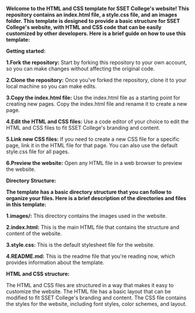 **Welcome to the HTML and CSS template for SSET College's website! This repository contains an index.html file, a style.css file, and an images folder. This template is designed to provide a basic structure for SSET College's website, with HTML and CSS code that can be easily customized by other developers. Here is a brief guide on how to use this template:**

**Getting started:**

**1.Fork the repository:** Start by forking this repository to your own account, so you can make changes without affecting the original code.

**2.Clone the repository:** Once you've forked the repository, clone it to your local machine so you can make edits.

**3.Copy the index.html file:** Use the index.html file as a starting point for creating new pages. Copy the index.html file and rename it to create a new page.

**4.Edit the HTML and CSS files:** Use a code editor of your choice to edit the HTML and CSS files to fit SSET College's branding and content.

**5.Link new CSS files:** If you need to create a new CSS file for a specific page, link it in the HTML file for that page. You can also use the default style.css file for all pages.

**6.Preview the website:** Open any HTML file in a web browser to preview the website.

**Directory Structure:**

**The template has a basic directory structure that you can follow to organize your files. Here is a brief description of the directories and files in this template:**

**1.images/:** This directory contains the images used in the website.

**2.index.html:** This is the main HTML file that contains the structure and content of the website.

**3.style.css:** This is the default stylesheet file for the website.

**4.README.md:** This is the readme file that you're reading now, which provides information about the template.

**HTML and CSS structure:**

The HTML and CSS files are structured in a way that makes it easy to customize the website. The HTML file has a basic layout that can be modified to fit SSET College's branding and content. The CSS file contains the styles for the website, including font styles, color schemes, and layout.
